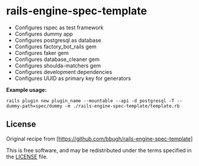 rails-engine-spec-template
==========================

* Configures rspec as test framework
* Configures dummy app
* Configures postgresql as database
* Configures factory_bot_rails gem
* Configures faker gem
* Configures database_cleaner gem
* Configures shoulda-matchers gem
* Configures development dependencies
* Configures UUID as primary key for generators



**Example usage:**

```rails plugin new plugin_name --mountable --api -d postgresql -T --dummy-path=spec/dummy -m ./rails-engine-spec-template/template.rb```

License
-------

Original recipe from [https://github.com/bbugh/rails-engine-spec-template]

This is free software, and may be redistributed under the terms specified in the [LICENSE](https://github.com/bbugh/rails-engine-spec-template/blob/master/LICENSE) file.
